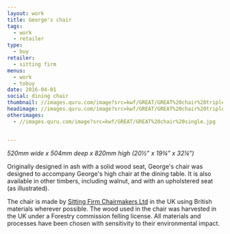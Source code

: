 ```yaml
---
layout: work
title: George's chair
tags:
  - work
  - retailer
type:
  - buy
retailer:
  - sitting firm
menus:
  - work
  - tobuy
date: 2016-04-01
social: dining chair
thumbnail: //images.quru.com/image?src=kwf/GREAT/GREAT%20chair%20triple.jpg&width=175&height=175&fill=auto
headimage: //images.quru.com/image?src=kwf/GREAT/GREAT%20chair%20triple.jpg&fill=auto
otherimages:
  - //images.quru.com/image?src=kwf/GREAT/GREAT%20chair%20single.jpg


---
```


_520mm wide x 504mm deep x 820mm high (20&frac12;” x  19&frac34;” x 32&frac14;”)_  

Originally designed in ash with a solid wood seat, George's chair was designed to accompany George's high chair at the dining table. It is also available in other timbers, including walnut, and with an upholstered seat (as illustrated).

The chair is made by [Sitting Firm Chairmakers Ltd][132b6906] in the UK using British materials wherever possible. The wood used in the chair was harvested in the UK under a Forestry commission felling license. All materials and processes have been chosen with sensitivity to their environmental impact.

  [132b6906]: /retailers/sittingfirm.html "Sitting Firm"
